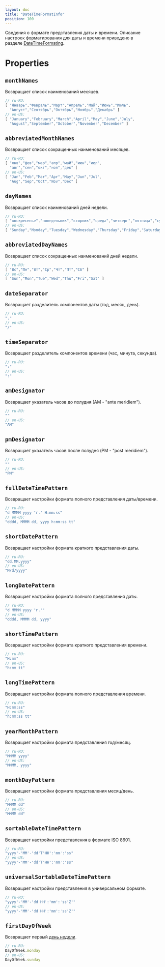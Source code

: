 ```yaml
---
layout: doc
title: "DateTimeFormatInfo"
position: 100
---
```


Сведения о формате представления даты и времени. Описание настроек форматирования для даты и времени
приведено в разделе [DateTimeFormating](DateTimeFormating/).

# Properties

## `monthNames`

Возвращает список наименований месяцев.

```js
// ru-RU:
[ "Январь","Февраль","Март","Апрель","Май","Июнь","Июль",
  "Август","Сентябрь","Октябрь","Ноябрь","Декабрь" ]
// en-US:
[ "January","February","March","April","May","June","July",
  "August","September","October","November","December" ]
```

## `abbreviatedMonthNames`

Возвращает список сокращенных наименований месяцев.

```js
// ru-RU:
[ "янв","фев","мар","апр","май","июн","июл",
  "авг","сен","окт","ноя","дек" ]
// en-US:
[ "Jan","Feb","Mar","Apr","May","Jun","Jul",
  "Aug","Sep","Oct","Nov","Dec" ]
```

## `dayNames`

Возвращает список наименований дней недели.

```js
// ru-RU:
[ "воскресенье","понедельник","вторник","среда","четверг","пятница","суббота" ]
// en-US:
[ "Sunday","Monday","Tuesday","Wednesday","Thursday","Friday","Saturday" ]
```

## `abbreviatedDayNames`

Возвращает список сокращенных наименований дней недели.

```js
// ru-RU:
[ "Вс","Пн","Вт","Ср","Чт","Пт","Сб" ]
// en-US:
[ "Sun","Mon","Tue","Wed","Thu","Fri","Sat" ]
```

## `dateSeparator`

Возвращает разделитель компонентов даты (год, месяц, день).

```js
// ru-RU:
"."
// en-US:
"/"
```

## `timeSeparator`

Возвращает разделитель компонентов времени (час, минута, секунда).

```js
// ru-RU:
":"
// en-US:
":"
```

## `amDesignator`

Возвращает указатель часов до полудня (АМ - "ante meridiem").

```js
// ru-RU:
""
// en-US:
"AM"
```

## `pmDesignator`

Возвращает указатель часов после полудня (PМ - "post meridiem").

```js
// ru-RU:
""
// en-US:
"PM"
```

## `fullDateTimePattern`

Возвращает настройки формата полного представления даты/времени.

```js
// ru-RU:
"d MMMM yyyy 'г.' H:mm:ss"
// en-US:
"dddd, MMMM dd, yyyy h:mm:ss tt"
```

## `shortDatePattern`

Возвращает настройки формата краткого представления даты.

```js
// ru-RU:
"dd.MM.yyyy"
// en-US:
"M/d/yyyy"
```

## `longDatePattern`

Возвращает настройки формата полного представления даты.

```js
// ru-RU:
"d MMMM yyyy 'г.'"
// en-US:
"dddd, MMMM dd, yyyy"
```

## `shortTimePattern`

Возвращает настройки формата краткого представления времени.

```js
// ru-RU:
"H:mm"
// en-US:
"h:mm tt"
```

## `longTimePattern`

Возвращает настройки формата полного представления времени.

```js
// ru-RU:
"H:mm:ss"
// en-US:
"h:mm:ss tt"
```

## `yearMonthPattern`

Возвращает настройки формата представления год/месяц.

```js
// ru-RU:
"MMMM yyyy"
// en-US:
"MMMM, yyyy"
```

## `monthDayPattern`

Возвращает настройки формата представления месяц/день.

```js
// ru-RU:
"MMMM dd"
// en-US:
"MMMM dd"
```

## `sortableDateTimePattern`

Возвращает настройки представления в формате ISO 8601.

```js
// ru-RU:
"yyyy'-'MM'-'dd'T'HH':'mm':'ss"
// en-US:
"yyyy'-'MM'-'dd'T'HH':'mm':'ss"
```

## `universalSortableDateTimePattern`

Возвращает настройки представления в универсальном формате.

```js
// ru-RU:
"yyyy'-'MM'-'dd HH':'mm':'ss'Z'"
// en-US:
"yyyy'-'MM'-'dd HH':'mm':'ss'Z'"
```

## `firstDayOfWeek`

Возвращает первый [день недели](DayOfWeek/).

```js
// ru-RU:
DayOfWeek.monday
// en-US:
DayOfWeek.sunday
```
